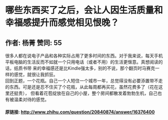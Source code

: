 # 哪些东西买了之后，会让人因生活质量和幸福感提升而感觉相见恨晚？
## 作者: 杨菁  赞同: 55
很多人都在说电子产品和各种实际占用了更多时间的东西。对于我来说，每天手机平板电脑的生活反而不如就一个只用电话（或者不用）的生活更惬意。真想阅读的话，纸质书带
来的幸福感还是比Kindle强太多，别的不说，那个翻页时马赛克一样的感觉，就很让我抓狂。  
回到正题，一个花瓶。自己一个人短住一个城市一年，总觉得没有必要添置带不走的东西。可是还是忍不住买了个花瓶，从此每周都再买花，虽然花费多了（花在这里还挺贵），
但看着花苞绽放在自己的小屋，整个房间都散发着勃勃生机，自己也有被温柔对待的感觉。

#### 原链接: http://www.zhihu.com/question/20840874/answer/16376400